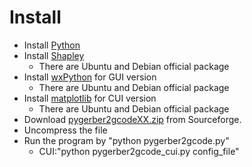 # Install #
  * Install [Python](http://www.python.org/)
  * Install [Shapley](https://pypi.python.org/pypi/Shapely)
    * There are Ubuntu and Debian official package
  * Install [wxPython](http://www.wxpython.org/) for GUI version
    * There are Ubuntu and Debian official package
  * Install [matplotlib](http://matplotlib.org/) for CUI version
    * There are Ubuntu and Debian official package
  * Download [pygerber2gcodeXX.zip](https://sourceforge.net/projects/pygerber2gcode/files/current/) from Sourceforge.
  * Uncompress the file
  * Run the program by "python pygerber2gcode.py"
    * CUI:"python pygerber2gcode\_cui.py config\_file"